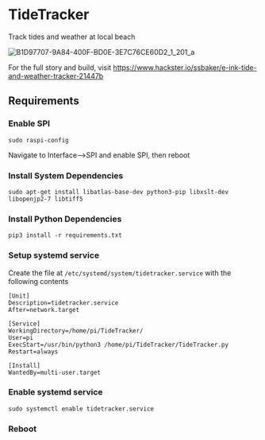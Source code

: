 # TideTracker
Track tides and weather at local beach

![B1D97707-9A84-400F-BD0E-3E7C76CE60D2_1_201_a](https://user-images.githubusercontent.com/25852077/117740617-ce73b180-b1ce-11eb-9f86-58120becb931.jpeg)

For the full story and build, visit https://www.hackster.io/ssbaker/e-ink-tide-and-weather-tracker-21447b 


## Requirements

### Enable SPI
`sudo raspi-config`

Navigate to Interface-->SPI and enable SPI, then reboot

### Install System Dependencies
`sudo apt-get install libatlas-base-dev python3-pip libxslt-dev libopenjp2-7 libtiff5`

### Install Python Dependencies
`pip3 install -r requirements.txt`

### Setup systemd service

Create the file at `/etc/systemd/system/tidetracker.service` with the following contents
```
[Unit]
Description=tidetracker.service
After=network.target

[Service]
WorkingDirectory=/home/pi/TideTracker/
User=pi
ExecStart=/usr/bin/python3 /home/pi/TideTracker/TideTracker.py
Restart=always

[Install]
WantedBy=multi-user.target
```

### Enable systemd service
`sudo systemctl enable tidetracker.service`

### Reboot